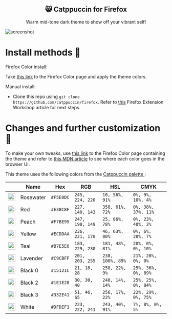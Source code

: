 
<p align="center">
  <h2 align="center">😸 Catppuccin for Firefox</h2>
</p>

<p align="center">Warm mid-tone dark theme to show off your vibrant self!</p>

  ![screenshot](https://user-images.githubusercontent.com/88514414/147991879-e1a36d12-21eb-4546-9368-0a9e31b070a8.png)

# Install methods 🦊

Firefox Color install:

Take [this link](https://color.firefox.com/?theme=XQAAAAJ-BAAAAAAAAABBKYhm849SCicxcUhA3DJozHnOMuotJJD6g8Pm3cQfre8UuPtfoe27CkOhF5K0kjPKLl47NC3M82HSJVAlijHyOkqbz17j9RxsvLkK90ZjAZa3S1cTitr2ztUlrrnQmSG6lzTei5xA1-gg-gAJBnigFVuYTsy6qVF9ttM-3ikoxE5Ot5eZE6rGw09pPhLfYiWjWaCy3TJ9WM-h-8kVr7TvALTSI10Tla6_7CIBGHfkPbh3D2hJkOXv3da3efnZmLOGRPHy4yOBFfnwj2j88Sku0QoVVz_JGJWU1U07Z3V8n-i26F38wEoHD6Dp07-EQXeashjLu7LHpeKABcF55Zrni_vgExfZth1imEqnkbXurGlRNLhjEgtsoiHX_nkiaghUIblQcRbe43VIxBUYiJPy_95aE1SbUjRNw5GVcMotA4Eav3VSaF3sEi6XWSeyG1H7f4tPhe4j078chL5vlBr70fdU2LnKd6zbntTA9N3RLZEYJO1sOZN4Mz4ofLcQk4DkqmZTYUfxc6BzO-lQ04zKZ_DswdYrayaSZ0DFh_81ROP-cUJDElebCgM2_4w3JuA) to the Firefox Color page and apply the theme colors.

Manual install:

* Clone this repo using `git clone https://github.com/catppuccin/firefox`. Refer to [this](https://extensionworkshop.com/documentation/publish/package-your-extension/) Firefox Extension Workshop article for next steps.

# Changes and further customization 🔮

To make your own tweaks, use [this link](https://color.firefox.com/?theme=XQAAAAJ-BAAAAAAAAABBKYhm849SCicxcUhA3DJozHnOMuotJJD6g8Pm3cQfre8UuPtfoe27CkOhF5K0kjPKLl47NC3M82HSJVAlijHyOkqbz17j9RxsvLkK90ZjAZa3S1cTitr2ztUlrrnQmSG6lzTei5xA1-gg-gAJBnigFVuYTsy6qVF9ttM-3ikoxE5Ot5eZE6rGw09pPhLfYiWjWaCy3TJ9WM-h-8kVr7TvALTSI10Tla6_7CIBGHfkPbh3D2hJkOXv3da3efnZmLOGRPHy4yOBFfnwj2j88Sku0QoVVz_JGJWU1U07Z3V8n-i26F38wEoHD6Dp07-EQXeashjLu7LHpeKABcF55Zrni_vgExfZth1imEqnkbXurGlRNLhjEgtsoiHX_nkiaghUIblQcRbe43VIxBUYiJPy_95aE1SbUjRNw5GVcMotA4Eav3VSaF3sEi6XWSeyG1H7f4tPhe4j078chL5vlBr70fdU2LnKd6zbntTA9N3RLZEYJO1sOZN4Mz4ofLcQk4DkqmZTYUfxc6BzO-lQ04zKZ_DswdYrayaSZ0DFh_81ROP-cUJDElebCgM2_4w3JuA) to the Firefox Color page containing the theme and refer to [this MDN article](https://developer.mozilla.org/en-US/docs/Mozilla/Add-ons/WebExtensions/manifest.json/theme#colors) to see where each color goes in the browser UI.

This theme uses the following colors from the [Catppuccin palette
](https://github.com/catppuccin/catppuccin#-palette):

|                                                                                                                                      | Name      | Hex       | RGB             | HSL              | CMYK                |
| ------------------------------------------------------------------------------------------------------------------------------------ | --------- | --------- | --------------- | ---------------- | ------------------- |
| <img src="https://raw.githubusercontent.com/catppuccin/catppuccin/dev/assets/palette/circles/rosewater.png" height="23" width="23"/> | Rosewater | `#F5E0DC` | `245, 224, 220` | `10, 56%, 91%`   | `0%, 9%, 10%, 4%`   |
| <img src="https://raw.githubusercontent.com/catppuccin/catppuccin/dev/assets/palette/circles/red.png" height="23" width="23"/>       | Red       | `#E38C8F` | `227, 140, 143` | `358, 61%, 72%`  | `0%, 38%, 37%, 11%` |
| <img src="https://raw.githubusercontent.com/catppuccin/catppuccin/dev/assets/palette/circles/peach.png" height="23" width="23"/>     | Peach     | `#F7BE95` | `247, 190, 149` | `25, 86%, 78%`   | `0%, 23%, 40%, 3%`  |
| <img src="https://raw.githubusercontent.com/catppuccin/catppuccin/dev/assets/palette/circles/yellow.png" height="23" width="23"/>    | Yellow    | `#ECDDAA` | `236, 221, 170` | `46, 63%, 80%`   | `0%, 6%, 28%, 7%`   |
| <img src="https://raw.githubusercontent.com/catppuccin/catppuccin/dev/assets/palette/circles/teal.png" height="23" width="23"/>      | Teal      | `#B7E5E6` | `183, 229, 230` | `181, 48%, 81%`  | `20%, 0%, 0%, 10%`  |
| <img src="https://raw.githubusercontent.com/catppuccin/catppuccin/dev/assets/palette/circles/lavender.png" height="23" width="23"/>  | Lavender  | `#C9CBFF` | `201, 203, 255` | `238, 100%, 89%` | `21%, 20%, 0%, 0%`  |
| <img src="https://raw.githubusercontent.com/catppuccin/catppuccin/dev/assets/palette/circles/black0.png" height="23" width="23"/>    | Black 0   | `#15121C` | `21, 18, 28`    | `258, 22%, 9%`   | `25%, 36%, 0%, 89%` |
| <img src="https://raw.githubusercontent.com/catppuccin/catppuccin/dev/assets/palette/circles/black2.png" height="23" width="23"/>    | Black 2   | `#1E1E28` | `30, 30, 40`    | `240, 14%, 14%`  | `25%, 25%, 0%, 84%` |
| <img src="https://raw.githubusercontent.com/catppuccin/catppuccin/dev/assets/palette/circles/black3.png" height="23" width="23"/>    | Black 3   | `#332E41` | `51, 46, 65`    | `256, 17%, 22%`  | `22%, 29%, 0%, 75%` |
| <img src="https://raw.githubusercontent.com/catppuccin/catppuccin/dev/assets/palette/circles/white.png" height="23" width="23"/>     | White     | `#DFDEF1` | `223, 222, 241` | `243, 40%, 91%`  | `7%, 8%, 0%, 5%`    |

